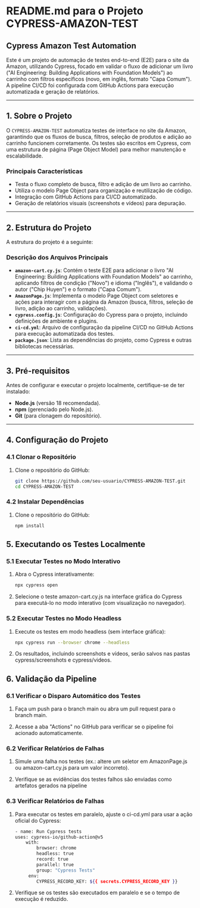 # README.md para o Projeto CYPRESS-AMAZON-TEST

## Cypress Amazon Test Automation  
Este é um projeto de automação de testes end-to-end (E2E) para o site da Amazon, utilizando Cypress, focado em validar o fluxo de adicionar um livro ("AI Engineering: Building Applications with Foundation Models") ao carrinho com filtros específicos (novo, em inglês, formato "Capa Comum"). A pipeline CI/CD foi configurada com GitHub Actions para execução automatizada e geração de relatórios.

---

## 1. Sobre o Projeto  
O `CYPRESS-AMAZON-TEST` automatiza testes de interface no site da Amazon, garantindo que os fluxos de busca, filtros, seleção de produtos e adição ao carrinho funcionem corretamente. Os testes são escritos em Cypress, com uma estrutura de página (Page Object Model) para melhor manutenção e escalabilidade.

### Principais Características  
- Testa o fluxo completo de busca, filtro e adição de um livro ao carrinho.  
- Utiliza o modelo Page Object para organização e reutilização de código.  
- Integração com GitHub Actions para CI/CD automatizado.  
- Geração de relatórios visuais (screenshots e vídeos) para depuração.  

---

## 2. Estrutura do Projeto  
A estrutura do projeto é a seguinte:  

### Descrição dos Arquivos Principais  
- **`amazon-cart.cy.js`**: Contém o teste E2E para adicionar o livro "AI Engineering: Building Applications with Foundation Models" ao carrinho, aplicando filtros de condição ("Novo") e idioma ("Inglês"), e validando o autor ("Chip Huyen") e o formato ("Capa Comum").  
- **`AmazonPage.js`**: Implementa o modelo Page Object com seletores e ações para interagir com a página da Amazon (busca, filtros, seleção de livro, adição ao carrinho, validações).  
- **`cypress.config.js`**: Configuração do Cypress para o projeto, incluindo definições de ambiente e plugins.  
- **`ci-cd.yml`**: Arquivo de configuração da pipeline CI/CD no GitHub Actions para execução automatizada dos testes.  
- **`package.json`**: Lista as dependências do projeto, como Cypress e outras bibliotecas necessárias.  

---

## 3. Pré-requisitos  
Antes de configurar e executar o projeto localmente, certifique-se de ter instalado:  
- **Node.js** (versão 18 recomendada).  
- **npm** (gerenciado pelo Node.js).  
- **Git** (para clonagem do repositório).  

---

## 4. Configuração do Projeto  

### 4.1 Clonar o Repositório  
1. Clone o repositório do GitHub:  
   ```bash
   git clone https://github.com/seu-usuario/CYPRESS-AMAZON-TEST.git
   cd CYPRESS-AMAZON-TEST

### 4.2 Instalar Dependências
1. Clone o repositório do GitHub:  
   ```bash
   npm install

## 5. Executando os Testes Localmente

### 5.1 Executar Testes no Modo Interativo 
1. Abra o Cypress interativamente:
   ```bash
   npx cypress open

1. Selecione o teste amazon-cart.cy.js na interface gráfica do Cypress para executá-lo no modo interativo (com visualização no navegador).

### 5.2 Executar Testes no Modo Headless
1. Execute os testes em modo headless (sem interface gráfica):
   ```bash
   npx cypress run --browser chrome --headless

2. Os resultados, incluindo screenshots e vídeos, serão salvos nas pastas cypress/screenshots e cypress/videos.

## 6. Validação da Pipeline

### 6.1 Verificar o Disparo Automático dos Testes
1. Faça um push para o branch main ou abra um pull request para o branch main.

2. Acesse a aba "Actions" no GitHub para verificar se o pipeline foi acionado automaticamente.

### 6.2 Verificar Relatórios de Falhas
1. Simule uma falha nos testes (ex.: altere um seletor em AmazonPage.js ou amazon-cart.cy.js para um valor incorreto).

2. Verifique se as evidências dos testes falhos são enviadas como artefatos gerados na pipeline 

### 6.3 Verificar Relatórios de Falhas
1. Para executar os testes em paralelo, ajuste o ci-cd.yml para usar a ação oficial do Cypress:
    ```bash
    - name: Run Cypress tests
    uses: cypress-io/github-action@v5
        with:
            browser: chrome
            headless: true
            record: true
            parallel: true
            group: "Cypress Tests"
         env:
            CYPRESS_RECORD_KEY: ${{ secrets.CYPRESS_RECORD_KEY }}

2. Verifique se os testes são executados em paralelo e se o tempo de execução é reduzido.
